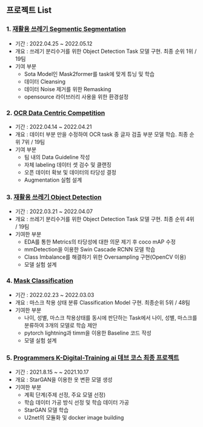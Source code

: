 ## 프로젝트 List
### 1. [재활용 쓰레기 Segmentic Segmentation](https://github.com/KyubumShin/level2-semantic-segmentation-level2-cv-05)
   * 기간 : 2022.04.25 ~ 2022.05.12
   * 개요 : 쓰레기 분리수거를 위한 Object Detection Task 모델 구현. 최종 순위 1위 / 19팀
   * 기여 부분
     * Sota Model인 Mask2former를 task에 맞게 튜닝 및 학습
     * 데이터 Cleansing
     * 데이터 Noise 제거를 위한 Remasking
     * opensource 라이브러리 사용을 위한 환경설정

### 2. [OCR Data Centric Competition](https://github.com/KyubumShin/level2-data-annotation_cv-level2-cv-05)
   * 기간 : 2022.04.14 ~ 2022.04.21  
   * 개요 : 데이터 부분 만을 수정하여 OCR task 중 글자 검출 부분 모델 학습. 최종 순위 7위 / 19팀
   * 기여 부분
     * 팀 내의 Data Guideline 작성
     * 자체 labeling 데이터 셋 검수 및 클랜징
     * 오픈 데이터 확보 및 데이터의 타당성 결정
     * Augmentation 실험 설계  

### 3. [재활용 쓰레기 Object Detection](https://github.com/KyubumShin/level2-object-detection-level2-cv-05)
   * 기간 : 2022.03.21 ~ 2022.04.07
   * 개요 : 쓰레기 분리수거를 위한 Object Detection Task 모델 구현. 최종 순위 4위 / 19팀
   * 기여한 부분 
     * EDA를 통한 Metrics의 타당성에 대한 의문 제기 후 coco mAP 수정
     * mmDetection을 이용한 Swin Cascade RCNN 모델 학습
     * Class Imbalance를 해결하기 위한 Oversampling 구현(OpenCV 이용)
     * 모델 실험 설계

### 4. [Mask Classification](https://github.com/KyubumShin/level1-image-classification-level1-cv-13)
   * 기간 : 2022.02.23 ~ 2022.03.03
   * 개요 : 마스크 착용 상태 분류 Classification Model 구현. 최종순위 5위 / 48팀
   * 기여한 부분
     * 나이, 성별, 마스크 착용상태를 동시에 판단하는 Task에서 나이, 성별, 마스크를 분류하여 3개의 모델로 학습 제안
     * pytorch lightning과 timm을 이용한 Baseline 코드 작성
     * 모델 실험 설계

### 5. [Programmers K-Digital-Training ai 데브 코스 최종 프로젝트](https://github.com/KyubumShin/Portfolio/blob/main/fashin_stargan/README.md)
   * 기간 : 2021.8.15 ~ ~ 2021.10.17
   * 개요 : StarGAN을 이용한 옷 변환 모델 생성
   * 기여한 부분
     * 계획 단계(주제 선정, 주요 모델 선정)
     * 학습 데이터 가공 방식 선정 및 학습 데이터 가공
     * StarGAN 모델 학습
     * U2net의 모듈화 및 docker image building


